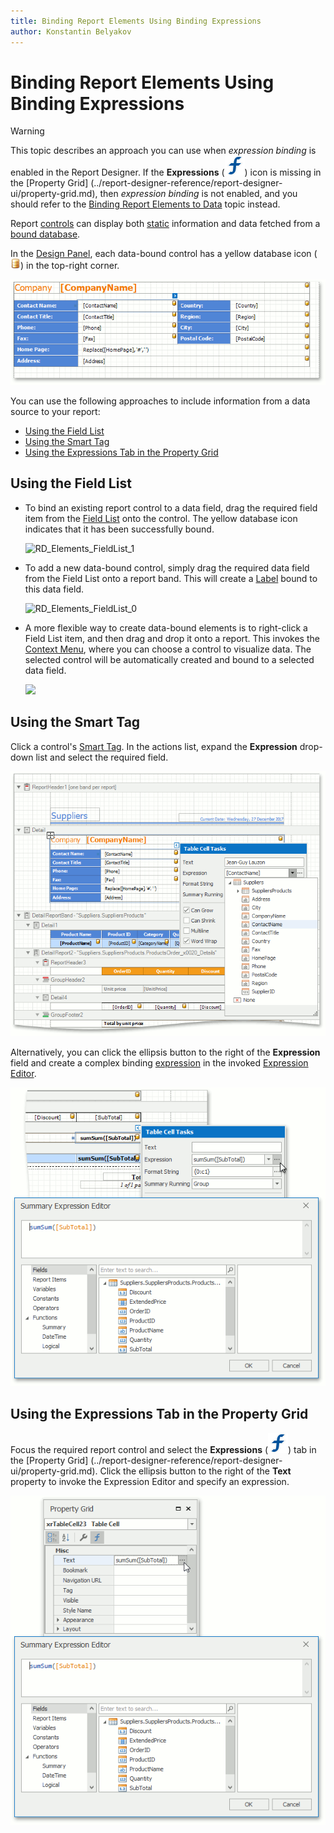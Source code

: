 ```yaml
---
title: Binding Report Elements Using Binding Expressions
author: Konstantin Belyakov
---
```

# Binding Report Elements Using Binding Expressions
> [!WARNING]
> This topic describes an approach you can use when *expression binding* is enabled in the Report Designer. If the **Expressions** (![Expressions](../../../../images/icon-expressions.svg)) icon is missing in the [Property Grid] (../report-designer-reference/report-designer-ui/property-grid.md), then *expression binding* is not enabled, and you should refer to the [Binding Report Elements to Data](displaying-values-from-a-database-(binding-report-elements-to-data).md) topic instead.

Report [controls](../report-designer-reference/report-controls.md) can display both [static](add-or-modify-static-information-in-your-report.md) information and data fetched from a  [bound database](../create-reports/binding-a-report-to-data.md).

In the [Design Panel](../report-designer-reference/report-designer-ui/design-panel.md), each data-bound control has a yellow database icon (![Database](../../../../images/icon-database.png)) in 
the top-right corner.

![Design Panel](../../../../images/design-panel-database-icons.png)

You can use the following approaches to include information from a data source to your report:

* [Using the Field List](#using-the-field-list)
* [Using the Smart Tag](#using-the-smart-tag)
* [Using the Expressions Tab in the Property Grid](#using-the-expressions-tab-in-the-property-grid)


## Using the Field List
* To bind an existing report control to a data field, drag the required field item from the [Field List](../report-designer-reference/report-designer-ui/field-list.md) onto the control. The yellow database icon indicates that it has been successfully bound.
	
	![RD_Elements_FieldList_1](../../../../images/img8266.png)
* To add a new data-bound control, simply drag the required data field from the Field List onto a report band. This will create a [Label](../report-designer-reference/report-controls/label.md) bound to this data field.

	![RD_Elements_FieldList_0](../../../../images/img8265.png)
* A more flexible way to create data-bound elements is to right-click a Field List item, and then drag and drop it onto a report. This invokes the [Context Menu](../report-designer-reference/report-designer-ui/context-menu.md), where you can choose a control to visualize  data. The selected control will be automatically created and bound to a selected data field.
	
	![](../../../../images/img8267.png)

## Using the Smart Tag
Click a control's [Smart Tag](../report-designer-reference/report-designer-ui/smart-tag.md). In the actions list, expand the **Expression** drop-down list and select the required field.

![Expressions Smart Tag](../../../../images/binding-expressions-smart-tag.png)
 
Alternatively, you can click the ellipsis button to the right of the **Expression** field and create a complex binding [expression](../../../expression-editor/expression-operators-functions-and-constants.md) in the invoked [Expression Editor](../../../expression-editor.md).

![Expressions Smart Tag - Expression Editor](../../../../images/binding-expressions-smart-tag-expression-editor.png)

## Using the Expressions Tab in the Property Grid
Focus the required report control and select the **Expressions** (![Expressions](../../../../images/icon-expressions.svg)) tab in the [Property Grid] (../report-designer-reference/report-designer-ui/property-grid.md). Click the ellipsis button to the right of the **Text** property to invoke the Expression Editor and specify an expression.

![Expressions Smart Tag](../../../../images/binding-expressions-property-grid.png)
